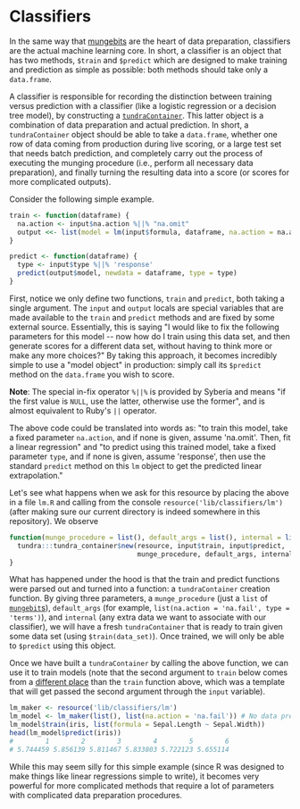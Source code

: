 Classifiers
========

In the same way that [mungebits](../mungebits) are the heart of data preparation,
classifiers are the actual machine learning core. In short, a classifier is
an object that has two methods, `$train` and `$predict` which are designed
to make training and prediction as simple as possible: both methods should
take only a `data.frame`.

A classifier is responsible for recording the distinction between training
versus prediction with a classifier (like a logistic regression or a decision tree model), 
by constructing a [`tundraContainer`](http://github.com/robertzk/tundra). This latter
object is a combination of data preparation and actual prediction. In short, a
`tundraContainer` object should be able to take a `data.frame`, whether one row
of data coming from production during live scoring, or a large test set that
needs batch prediction, and completely carry out the process of executing
the munging procedure (i.e., perform all necessary data preparation),
and finally turning the resulting data into a score (or scores for more
complicated outputs).

Consider the following simple example.

```r
train <- function(dataframe) {
  na.action <- input$na.action %||% "na.omit"
  output <<- list(model = lm(input$formula, dataframe, na.action = na.action))
}

predict <- function(dataframe) {
  type <- input$type %||% 'response'
  predict(output$model, newdata = dataframe, type = type)
}
```

First, notice we only define two functions, `train` and `predict`, both taking
a single argument. The `input` and `output` locals are special variables that
are made available to the `train` and `predict` methods and are fixed by
some external source. Essentially, this is saying "I would like to fix the
following parameters for this model -- now how do I train using this data set,
and then generate scores for a different data set, without having to think more
or make any more choices?" By taking this approach, it becomes incredibly simple
to use a "model object" in production: simply call its `$predict` method on the
`data.frame` you wish to score.

**Note**: The special in-fix operator `%||%` is provided by Syberia and
means "if the first value is `NULL`, use the latter, otherwise use the former",
and is almost equivalent to Ruby's `||` operator.

The above code could be translated into words as: "to train this model, take
a fixed parameter `na.action`, and if none is given, assume 'na.omit'. Then, fit
a linear regression" and "to predict using this trained model, take a fixed
parameter `type`, and if none is given, assume 'response', then use the
standard `predict` method on this `lm` object to get the predicted linear
extrapolation."

Let's see what happens when we ask for this resource by placing the above
in a file `lm.R` and calling from the console `resource('lib/classifiers/lm')`
(after making sure our current directory is indeed somewhere in this repository).
We observe

```r
function(munge_procedure = list(), default_args = list(), internal = list()) {
  tundra:::tundra_container$new(resource, input$train, input$predict,
                                munge_procedure, default_args, internal)
}
```

What has happened under the hood is that the train and predict functions were
parsed out and turned into a function: a `tundraContainer` creation function.
By giving three parameters, a `munge_procedure` (just a `list` of [`mungebit`s](../mungebits)),
`default_args` (for example, `list(na.action = 'na.fail', type = 'terms')`),
and `internal` (any extra data we want to associate with our classifier),
we will have a fresh `tundraContainer` that is ready to train given some
data set (using `$train(data_set)`). Once trained, we will only be
able to `$predict` using this object.

Once we have built a `tundraContainer` by calling the above function, we can
use it to train models (note that the second argument to `train` below comes
from a [different place](https://github.com/robertzk/tundra/blob/master/R/tundra_container.r#L40)
than the `train` function above, which was a template that will get passed the
second argument through the `input` variable).

```R
lm_maker <- resource('lib/classifiers/lm')
lm_model <- lm_maker(list(), list(na.action = 'na.fail')) # No data preparation for now, just give us a tundraContainer
lm_model$train(iris, list(formula = Sepal.Length ~ Sepal.Width))
head(lm_model$predict(iris))
#        1        2        3        4        5        6
# 5.744459 5.856139 5.811467 5.833803 5.722123 5.655114
```

While this may seem silly for this simple example (since R was designed to make
things like linear regressions simple to write), it becomes very powerful
for more complicated methods that require a lot of parameters with complicated
data preparation procedures.
